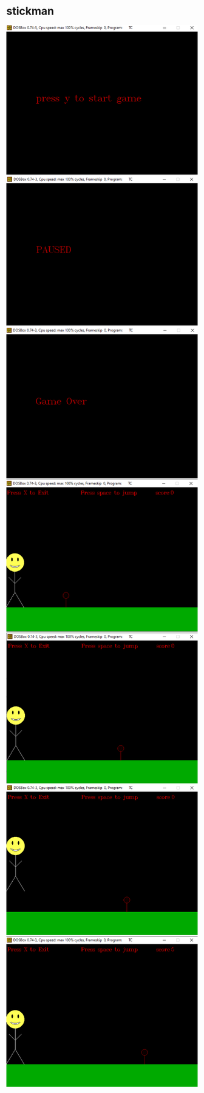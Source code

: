 # stickman
<img src="Images/play.jpg">
<img src="Images/pause.jpg">
<img src="Images/gameover.jpg">
<img src="Images/walk1.jpg">
<img src="Images/walk2.jpg">
<img src="Images/jump.jpg">
<img src="Images/score.jpg">
